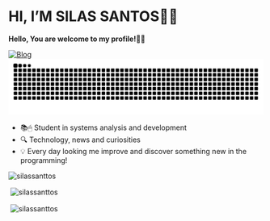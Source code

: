 
<h1>HI, I’M SILAS SANTOS👨‍💻</h1>

**Hello, You are welcome to my profile!👋🤓**

 [![Blog](https://img.shields.io/website?label=www.silassantos.com.br&style=for-the-badge&url=http://silassantos.x10.mx/)](http://silassantos.x10.mx/)
![Snake animation](https://raw.githubusercontent.com/silassanttos/snake_svg/a55ca3696d59ab086c86462b288f38e4000c672a/snake_feed.svg)


- 📚🖱 Student in systems analysis and development
- 🔍 Technology, news and curiosities
- 💡 Every day looking me improve and discover something new in the programming!

<p>&nbsp;<img align="left" src="https://github-readme-stats.vercel.app/api/top-langs?username=silassanttos&show_icons=true&locale=en&layout=compact" alt="silassanttos"/></p>

<p>&nbsp;<img align="center" src="https://github-readme-stats.vercel.app/api?username=silassanttos&show_icons=true&locale=en" alt="silassanttos"/></p>


<p>&nbsp;<img align="center" src="https://github-readme-streak-stats.herokuapp.com/?user=silassanttos&" alt="silassanttos" /></p>
<!---
silassanttos/silassanttos is a ✨ special ✨ repository because its `README.md` (this file) appears on your GitHub profile.
You can click the Preview link to take a look at your changes.
--->
